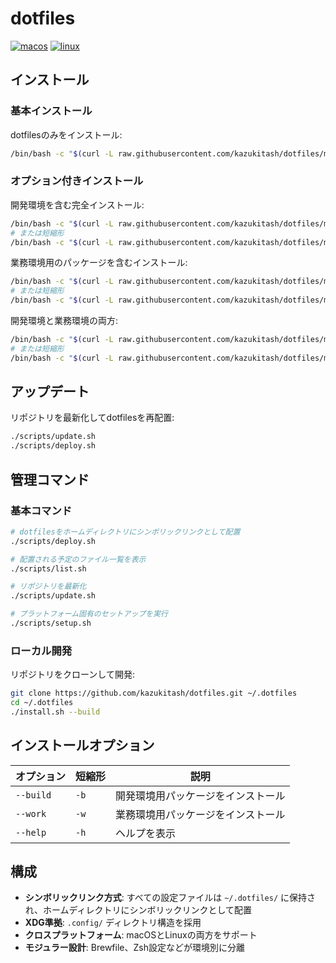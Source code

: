 # dotfiles

[![macos](https://github.com/kazukitash/dotfiles/actions/workflows/macos.yml/badge.svg?branch=main)](https://github.com/kazukitash/dotfiles/actions/workflows/macos.yml) [![linux](https://github.com/kazukitash/dotfiles/actions/workflows/linux.yml/badge.svg?branch=main)](https://github.com/kazukitash/dotfiles/actions/workflows/linux.yml)

## インストール

### 基本インストール

dotfilesのみをインストール:

```bash
/bin/bash -c "$(curl -L raw.githubusercontent.com/kazukitash/dotfiles/main/install.sh)"
```

### オプション付きインストール

開発環境を含む完全インストール:

```bash
/bin/bash -c "$(curl -L raw.githubusercontent.com/kazukitash/dotfiles/main/install.sh)" -- --build
# または短縮形
/bin/bash -c "$(curl -L raw.githubusercontent.com/kazukitash/dotfiles/main/install.sh)" -- -b
```

業務環境用のパッケージを含むインストール:

```bash
/bin/bash -c "$(curl -L raw.githubusercontent.com/kazukitash/dotfiles/main/install.sh)" -- --work
# または短縮形
/bin/bash -c "$(curl -L raw.githubusercontent.com/kazukitash/dotfiles/main/install.sh)" -- -w
```

開発環境と業務環境の両方:

```bash
/bin/bash -c "$(curl -L raw.githubusercontent.com/kazukitash/dotfiles/main/install.sh)" -- --build --work
# または短縮形
/bin/bash -c "$(curl -L raw.githubusercontent.com/kazukitash/dotfiles/main/install.sh)" -- -bw
```

## アップデート

リポジトリを最新化してdotfilesを再配置:

```bash
./scripts/update.sh
./scripts/deploy.sh
```

## 管理コマンド

### 基本コマンド

```bash
# dotfilesをホームディレクトリにシンボリックリンクとして配置
./scripts/deploy.sh

# 配置される予定のファイル一覧を表示
./scripts/list.sh

# リポジトリを最新化
./scripts/update.sh

# プラットフォーム固有のセットアップを実行
./scripts/setup.sh
```

### ローカル開発

リポジトリをクローンして開発:

```bash
git clone https://github.com/kazukitash/dotfiles.git ~/.dotfiles
cd ~/.dotfiles
./install.sh --build
```

## インストールオプション

| オプション | 短縮形 | 説明 |
|-----------|--------|------|
| `--build` | `-b` | 開発環境用パッケージをインストール |
| `--work` | `-w` | 業務環境用パッケージをインストール |
| `--help` | `-h` | ヘルプを表示 |

## 構成

- **シンボリックリンク方式**: すべての設定ファイルは `~/.dotfiles/` に保持され、ホームディレクトリにシンボリックリンクとして配置
- **XDG準拠**: `.config/` ディレクトリ構造を採用
- **クロスプラットフォーム**: macOSとLinuxの両方をサポート
- **モジュラー設計**: Brewfile、Zsh設定などが環境別に分離
